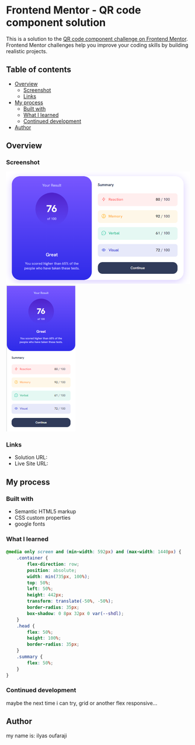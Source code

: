 # Frontend Mentor - QR code component solution

This is a solution to the [QR code component challenge on Frontend Mentor](https://www.frontendmentor.io/challenges/qr-code-component-iux_sIO_H). Frontend Mentor challenges help you improve your coding skills by building realistic projects. 

## Table of contents

- [Overview](#overview)
  - [Screenshot](#screenshot)
  - [Links](#links)
- [My process](#my-process)
  - [Built with](#built-with)
  - [What I learned](#what-i-learned)
  - [Continued development](#continued-development)
- [Author](#author)


## Overview

### Screenshot

![](./screenshot.png)
![](./screenshot2.png)

### Links

- Solution URL: 
- Live Site URL:
## My process

### Built with

- Semantic HTML5 markup
- CSS custom properties
- google fonts


### What I learned


```css
@media only screen and (min-width: 592px) and (max-width: 1440px) {
    .container {
        flex-direction: row;
        position: absolute;
        width: min(735px, 100%);
        top: 50%;
        left: 50%;
        height: 442px;
        transform: translate(-50%, -50%);
        border-radius: 35px;
        box-shadow: 0 8px 32px 0 var(--shdl);
    }
    .head {
        flex: 50%;
        height: 100%;
        border-radius: 35px;
    }
    .summary {
        flex: 50%;
    }
} 
```
### Continued development

maybe the next time i can try, grid or another flex responsive...


## Author

my name is: ilyas oufaraji
